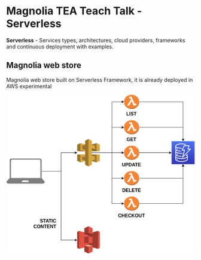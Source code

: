 # Magnolia TEA Teach Talk - Serverless

**Serverless** - Services types, architectures, cloud providers, frameworks and continuous deployment with examples.


## Magnolia web store

Magnolia web store built on Serverless Framework, it is already deployed in AWS experimental

![alt text](images/architecture.png)